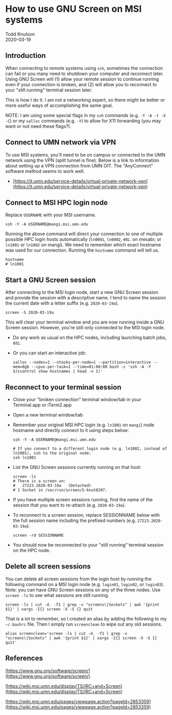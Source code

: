 # How to use GNU Screen on MSI systems

Todd Knutson  
2020-03-19  



## Introduction

When connecting to remote systems using `ssh`, sometimes the connection can fail or you many need to shutdown your computer and reconnect later. Using GNU Screen will (1) allow your remote session to continue running even if your connection is broken, and (2) will allow you to reconnect to your "still running" terminal session later.


This is how I do it. I am not a networking expert, so there might be better or more useful ways of accomplishing the same goal.

NOTE: I am using some special flags in my `ssh` commands (e.g. `-Y -A -t -X -C`) or my `salloc` commands (e.g. `-Y`) to allow for X11 forwarding (you may want or not need these flags?). 

## Connect to UMN network via VPN

To use MSI systems, you'll need to be on campus or connected to the UMN network using the VPN (split tunnel is fine). Below is a link to information about setting up a VPN connection from UMN OIT. The "AnyConnect" software method seems to work well.

* [https://it.umn.edu/service-details/virtual-private-network-vpn](https://it.umn.edu/service-details/virtual-private-network-vpn)



## Connect to MSI HPC login node

Replace `USERNAME` with your MSI username.

```
ssh -Y -A USERNAME@mangi.msi.umn.edu
```



Running the above command will direct your connection to one of multiple possible HPC login hosts automatically (`ln0001`, `ln0002`, etc. on mesabi; or `ln1001` or `ln1002` on mangi). We need to remember which exact hostname was used for our connection. Running the `hostname` command will tell us.

```
hostname
# ln1001
```



## Start a GNU Screen session

After connecting to the MSI login node, start a new GNU Screen session and provide the session with a descriptive name. I tend to name the session the current date with a letter suffix (e.g. `2020-03-19a`).

```
screen -S 2020-03-19a
```

This will clear your terminal window and you are now running inside a GNU Screen session. However, you're still only connected to the MSI login node.



* Do any work as usual on the HPC nodes, including launching batch jobs, etc.
* Or you can start an interactive job:

	```
	salloc --nodes=1 --ntasks-per-node=1 --partition=interactive --mem=8gb --cpus-per-task=1 --time=01:00:00 bash -c 'ssh -A -Y $(scontrol show hostnames | head -n 1)'	
	```


## Reconnect to your terminal session

* Close your "broken connection" terminal window/tab in your Terminal.app or iTerm2.app
* Open a new terminal window/tab
* Remember your original MSI HPC login (e.g. `ln1001` on `mangi`) node hostname and directly connect to it using steps below:

	```
	ssh -Y -A USERNAME@mangi.msi.umn.edu
	
	# If you connect to a different login node (e.g. ln1002, instead of ln1001), ssh to the original node:
	ssh ln1001
	```

* List the GNU Screen sessions currently running on that host:
	
	```
	screen -ls
	# There is a screen on:
	# 	27223.2020-03-19a	(Detached)
	# 1 Socket in /var/run/screen/S-knut0297.
	```

* If you have multiple screen sessions running, find the name of the session that you want to re-attach (e.g. `2020-03-19a`).
* To reconnect to a screen session, replace SESSIONNAME below with the full session name including the prefixed numbers (e.g. `27223.2020-03-19a`):

	```
	screen -rd SESSIONNAME
	```

* You should now be reconnected to your "still running" terminal session on the HPC node.





## Delete all screen sessions

You can delete all screen sessions from the login host by running the following command on a MSI login node (e.g. `login01`, `login02`, or `login03`). Note: you can have GNU Screen sessions on any of the three nodes. Use `screen -ls` to see what sessions are still running.

```
screen -ls | cut -d. -f1 | grep -v "screens\|Sockets" | awk '{print $1}' | xargs -I{} screen -X -S {} quit
```

That is a lot to remember, so I created an alias by adding the following to my `~/.bashrc` file. Then I simply run `screenclean` to wipe out any old sessions.

```
alias screenclean='screen -ls | cut -d. -f1 | grep -v "screens\|Sockets" | awk '{print $1}' | xargs -I{} screen -X -S {} quit'
```





## References

[https://www.gnu.org/software/screen/](https://www.gnu.org/software/screen/)

[https://wiki.msi.umn.edu/display/TS/IRC+and+Screen](https://wiki.msi.umn.edu/display/TS/IRC+and+Screen)

[https://wiki.msi.umn.edu/pages/viewpage.action?pageId=2853359](https://wiki.msi.umn.edu/pages/viewpage.action?pageId=2853359)

